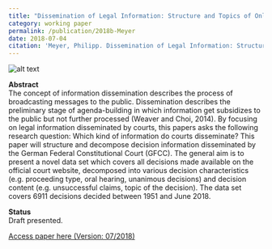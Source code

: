 ```yaml
---
title: "Dissemination of Legal Information: Structure and Topics of Online Available Court Decisions"
category: working paper
permalink: /publication/2018b-Meyer
date: 2018-07-04
citation: 'Meyer, Philipp. Dissemination of Legal Information: Structure and Topics of Online Available Court Decisions. Working Paper.'
---
```


![alt text](https://phimeyer.github.io/images/agendatopics.png "CAP Topics")

<p><b>Abstract</b><br>
The concept of information dissemination describes the process of broadcasting messages to the public. Dissemination describes the preliminary stage of agenda-building in which information get subsidizes to the public but not further processed (Weaver and Choi, 2014). By focusing on legal information disseminated by courts, this papers asks the following research question: Which kind of information do courts disseminate? This paper will structure and decompose decision information disseminated by the German Federal Constitutional Court (GFCC). The general aim is to present a novel data set which covers all decisions made available on the official court website, decomposed into various decision characteristics (e.g. proceeding type, oral hearing, unanimous decisions) and decision content (e.g. unsuccessful claims, topic of the decision). The data set covers 6911 decisions decided between 1951 and June 2018.</p>

<p><b>Status</b><br>
Draft presented.</p>

[Access paper here (Version: 07/2018)](http://phimeyer.github.io/files/Meyer_Dissemination_of_Legal_Information.pdf)

